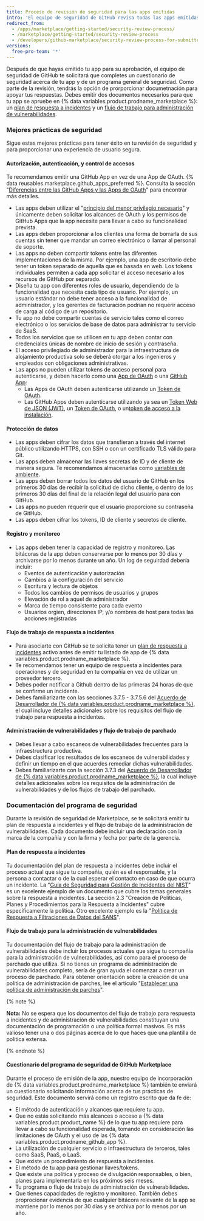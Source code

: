 ```yaml
---
title: Proceso de revisión de seguridad para las apps emitidas
intro: 'El equipo de seguridad de GitHub revisa todas las apps emitidas a {% data variables.product.prodname_marketplace %} para garantizar que cumplen los requisitos de seguridad. Sigue estas mejores prácticas para estar preparado para el proceso de revisión.'
redirect_from:
  - /apps/marketplace/getting-started/security-review-process/
  - /marketplace/getting-started/security-review-process
  - /developers/github-marketplace/security-review-process-for-submitted-apps
versions:
  free-pro-team: '*'
---
```

Después de que hayas emitido tu app para su aprobación, el equipo de seguridad de GitHub te solicitará que completes un cuestionario de seguridad acerca de tu app y de un programa general de seguridad. Como parte de la revisión, tendrás la opción de prorporcionar documetnación para apoyar tus respuestas. Debes emitir dos documentos necesarios para que tu app se apruebe en {% data variables.product.prodname_marketplace %}: un [plan de respuesta a incidentes](#incident-response-plan) y un [flujo de trabajo para administración de vulnerabilidades](#vulnerability-management-workflow).


### Mejores prácticas de seguridad

Sigue estas mejores prácticas para tener éxito en tu revisión de seguridad y para proporcionar una experiencia de usuario segura.

#### Autorización, autenticación, y control de accesos

Te recomendamos emitir una GitHub App en vez de una App de OAuth. {% data reusables.marketplace.github_apps_preferred %}. Consulta la sección "[Diferencias entre las GitHub Apps y las Apps de OAuth](/apps/differences-between-apps/)" para encontrar más detalles.
- Las apps deben utilizar el "[principio del menor privilegio necesario](https://en.wikipedia.org/wiki/Principle_of_least_privilege)" y únicamente deben solicitar los alcances de OAuth y los permisos de GitHub Apps que la app necesite para llevar a cabo su funcionalidad prevista.
- Las apps deben proporcionar a los clientes una forma de borrarla de sus cuentas sin tener que mandar un correo electrónico o llamar al personal de soporte.
- Las apps no deben compartir tokens entre las diferentes implementaciones de la misma. Por ejemplo, una app de escritorio debe tener un token separado de aquella que es basada en web. Los tokens individuales permiten a cada app solicitar el acceso necesario a los recursos de GitHub por separado.
- Diseña tu app con diferentes roles de usuario, dependiendo de la funcionalidad que necesita cada tipo de usuario. Por ejemplo, un usuario estándar no debe tener acceso a la funcionalidad de administrador, y los gerentes de facturación podrían no requerir acceso de carga al código de un repositorio.
- Tu app no debe compartir cuentas de servicio tales como el correo electrónico o los servicios de base de datos para administrar tu servicio de SaaS.
- Todos los servicios que se utilicen en tu app deben contar con credenciales únicas de nombre de inicio de sesión y contraseña.
- El acceso privilegiado de administrador para la infraestructura de alojamiento productiva solo se deberá otorgar a los ingenieros y empleados con obligaciones administrativas.
- Las apps no pueden utilizar tokens de acceso personal para autenticarse, y deben hacerlo como una [App de OAuth](/apps/about-apps/#about-oauth-apps) o una [GitHub App](/apps/about-apps/#about-github-apps):
  - Las Apps de OAuth deben autenticarse utilizando un [Token de OAuth](/apps/building-oauth-apps/authorizing-oauth-apps/).
  - Las GitHub Apps deben autenticarse utilizando ya sea un [Token Web de JSON (JWT)](/apps/building-github-apps/authenticating-with-github-apps/#authenticating-as-a-github-app), un [Token de OAuth](/apps/building-github-apps/identifying-and-authorizing-users-for-github-apps/), o un[token de acceso a la instalación](/apps/building-github-apps/authenticating-with-github-apps/#authenticating-as-an-installation).

#### Protección de datos

- Las apps deben cifrar los datos que transfieran a través del internet público utilizando HTTPS, con SSH o con un certificado TLS válido para Git.
- Las apps deben almacenar las llaves secretas de ID y de cliente de manera segura. Te recomendamos almacenarlas como [variables de ambiente](http://en.wikipedia.org/wiki/Environment_variable#Getting_and_setting_environment_variables).
- Las apps deben borrar todos los datos del usuario de GitHub en los primeros 30 días de recibir la solicitud de dicho cliente, o dentro de los primeros 30 días del final de la relación legal del usuario para con GitHub.
- Las apps no pueden requerir que el usuario proporcione su contraseña de GitHub.
- Las apps deben cifrar los tokens, ID de cliente y secretos de cliente.

#### Registro y monitoreo

- Las apps deben tener la capacidad de registro y monitoreo. Las bitácoras de la app deben conservarse por lo menos por 30 días y archivarse por lo menos durante un año. Un log de seguirdad debería incluir:
  - Eventos de autenticación y autorización
  - Cambios a la configuración del servicio
  - Escritura y lectura de objetos
  - Todos los cambios de permisos de usuarios y grupos
  - Elevación de rol a aquel de administrador
  - Marca de tiempo consistente para cada evento
  - Usuarios orgien, direcciones IP, y/o nombres de host para todas las acciones registradas

#### Flujo de trabajo de respuesta a incidentes

- Para asociarte con GitHub se te solicita tener un [plan de respuesta a incidentes](#incident-response-plan) activo antes de emitir tu listado de app de {% data variables.product.prodname_marketplace %}.
- Te recomendamos tener un equipo de respuesta a incidentes para operaciones y de seguridad en tu compañía en vez de utilizar un proveedor tercero.
- Debes poder notificar a Github dentro de las primeras 24 horas de que se confirme un incidente.
- Debes familiarizarte con las secciones 3.7.5 - 3.7.5.6 del [Acuerdo de Desarrollador de {% data variables.product.prodname_marketplace %}](/github/site-policy/github-marketplace-developer-agreement#3-restrictions-and-responsibilities), el cual incluye detalles adicionales sobre los requisitos del flujo de trabajo para respuesta a incidentes.

#### Administración de vulnerabilidades y flujo de trabajo de parchado

- Debes llevar a cabo escaneos de vulnerabilidades frecuentes para la infraestructura productiva.
- Debes clasificar los resultados de los escaneos de vulnerabilidades y definir un tiempo en el que acuerdes remediar dichas vulnerabilidades.
- Debes familiarizarte con la sección 3.7.3 del [Acuerdo de Desarrollador de {% data variables.product.prodname_marketplace %}](/github/site-policy/github-marketplace-developer-agreement#3-restrictions-and-responsibilities), la cual incluye detalles adicionales sobre los requisitos de la administración de vulnerabilidades y de los flujos de trabajo del parchado.

### Documentación del programa de seguridad

Durante la revisión de seguridad de Marketplace, se te solicitará emitir tu plan de respuesta a incidentes y el flujo de trabajo de la administración de vulnerabilidades. Cada documento debe incluir una declaración con la marca de la compañía y con la firma y fecha por parte de la gerencia.

#### Plan de respuesta a incidentes
Tu documentación del plan de respuesta a incidentes debe incluir el proceso actual que sigue tu compañía, quién es el responsable, y la persona a contactar o de la cual esperar el contacto en caso de que ocurra un incidente. La "[Guía de Seguridad para Gestión de Incidentes del NIST](http://nvlpubs.nist.gov/nistpubs/SpecialPublications/NIST.SP.800-61r2.pdf)" es un excelente ejemplo de un documento que cubre los temas generales sobre la respuesta a incidentes. La sección 2.3 "Creación de Políticas, Planes y Procedimientos para la Respuesta a Incidentes" cubre específicamente la política. Otro excelente ejemplo es la "[Política de Respuesta a Filtraciones de Datos del SANS](https://www.sans.org/security-resources/policies/general/pdf/data-breach-response)".

#### Flujo de trabajo para la administración de vulnerabilidades
Tu documentación del flujo de trabajo para la administración de vulnerabilidades debe incluir los procesos actuales que sigue tu compañía para la administración de vulnerabilidades, así como para el proceso de parchado que utiliza. Si no tienes un programa de administración de vulnerabilidades completo, sería de gran ayuda el comenzar a crear un proceso de parchado. Para obtener orientación sobre la creación de una política de administración de parches, lee el artículo "[Establecer una política de administración de parches](https://www.techrepublic.com/blog/it-security/establish-a-patch-management-policy-87756/)".

{% note %}

**Nota:** No se espera que los documentos del flujo de trabajo para respuesta a incidentes y de administración de vulnerabilidades constituyan una documentación de programación o una política formal masivos. Es más valioso tener una o dos páginas acerca de lo que haces que una plantilla de política extensa.

{% endnote %}

#### Cuestionario del programa de seguridad de GitHub Marketplace

Durante el proceso de emisión de la app, nuestro equipo de incorporación de {% data variables.product.prodname_marketplace %} también te enviará un cuestionario solicitando información acerca de tus prácticas de seguridad. Este documento servirá como un registro escrito que da fe de:

- El método de autenticación y alcances que requiere tu app.
- Que no estás solicitando más alcances o acceso a {% data variables.product.product_name %} de lo que tu app requiere para llevar a cabo su funcionalidad esperada, tomando en consideración las limitaciones de OAuth y el uso de las {% data variables.product.prodname_github_app %}.
- La utilización de cualquier servicio o infraestructura de terceros, tales como SaaS, PaaS, o LaaS.
- Que existe un procedimiento de respuesta a incidentes.
- El método de tu app para gestionar llaves/tokens.
- Que existe una política y proceso de divulgación responsables, o bien, planes para implementarla en los próximos seis meses.
- Tu programa o flujo de trabajo de administración de vulnerabilidades.
- Que tienes capacidades de registro y monitoreo. También debes proprocionar evidencia de que cualquier bitácora relevante de la app se mantiene por lo menos por 30 días y se archiva por lo menos por un año.
